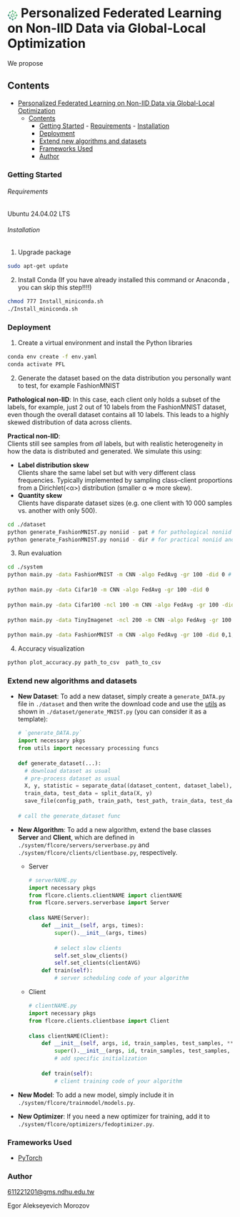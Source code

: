 # <img src="docs/imgs/logo-green.png" alt="icon" height="24" style="vertical-align:sub;"/> Personalized Federated Learning on Non-IID Data via Global-Local Optimization

We propose

## Contents

- [ Personalized Federated Learning on Non-IID Data via Global-Local Optimization](#-personalized-federated-learning-on-non-iid-data-via-global-local-optimization)
  - [Contents](#contents)
    - [Getting Started](#getting-started)
          - [Requirements](#requirements)
          - [Installation](#installation)
    - [Deployment](#deployment)
    - [Extend new algorithms and datasets](#extend-new-algorithms-and-datasets)
    - [Frameworks Used](#frameworks-used)
    - [Author](#author)

### Getting Started

###### Requirements

Ubuntu 24.04.02 LTS

###### Installation

1. Upgrade package

```sh
sudo apt-get update
```

2. Install Conda (If you have already installed this command or Anaconda , you can skip this step!!!!)

```sh
chmod 777 Install_miniconda.sh
./Install_miniconda.sh
```

### Deployment

1. Create a virtual environment and install the Python libraries

```sh
conda env create -f env.yaml
conda activate PFL
```

2. Generate the dataset based on the data distribution you personally want to test, for example FashionMNIST

**Pathological non-IID**: In this case, each client only holds a subset of the labels, for example, just 2 out of 10 labels from the FashionMNIST dataset, even though the overall dataset contains all 10 labels. This leads to a highly skewed distribution of data across clients.

**Practical non-IID**:  
Clients still see samples from _all_ labels, but with realistic heterogeneity in how the data is distributed and generated. We simulate this using:
   - **Label distribution skew**  
     Clients share the same label set but with very different class frequencies. Typically implemented by sampling class–client proportions from a Dirichlet(\<α\>) distribution (smaller α ⇒ more skew).
   - **Quantity skew**  
     Clients have disparate dataset sizes (e.g. one client with 10 000 samples vs. another with only 500).

```sh
cd ./dataset
python generate_FashionMNIST.py noniid - pat # for pathological noniid and unbalanced scenario
python generate_FashionMNIST.py noniid - dir # for practical noniid and unbalanced scenario
```

3. Run evaluation

```sh
cd ./system
python main.py -data FashionMNIST -m CNN -algo FedAvg -gr 100 -did 0 # using the FashionMNIST dataset, the FedAvg algorithm, and the 4-layer CNN model, communication round 100

python main.py -data Cifar10 -m CNN -algo FedAvg -gr 100 -did 0

python main.py -data Cifar100 -ncl 100 -m CNN -algo FedAvg -gr 100 -did 0

python main.py -data TinyImagenet -ncl 200 -m CNN -algo FedAvg -gr 100 -did 0

python main.py -data FashionMNIST -m CNN -algo FedAvg -gr 100 -did 0,1,2,3 # running on multiple GPUs
```

4. Accuracy visualization

```sh
python plot_accuracy.py path_to_csv  path_to_csv
```

### Extend new algorithms and datasets

- **New Dataset**: To add a new dataset, simply create a `generate_DATA.py` file in `./dataset` and then write the download code and use the [utils](https://github.com/TsingZ0/PFLlib/tree/master/dataset/utils) as shown in `./dataset/generate_MNIST.py` (you can consider it as a template):
  ```python
  # `generate_DATA.py`
  import necessary pkgs
  from utils import necessary processing funcs

  def generate_dataset(...):
    # download dataset as usual
    # pre-process dataset as usual
    X, y, statistic = separate_data((dataset_content, dataset_label), ...)
    train_data, test_data = split_data(X, y)
    save_file(config_path, train_path, test_path, train_data, test_data, statistic, ...)

  # call the generate_dataset func
  ```
  
- **New Algorithm**: To add a new algorithm, extend the base classes **Server** and **Client**, which are defined in `./system/flcore/servers/serverbase.py` and `./system/flcore/clients/clientbase.py`, respectively.
  - Server
    ```python
    # serverNAME.py
    import necessary pkgs
    from flcore.clients.clientNAME import clientNAME
    from flcore.servers.serverbase import Server

    class NAME(Server):
        def __init__(self, args, times):
            super().__init__(args, times)

            # select slow clients
            self.set_slow_clients()
            self.set_clients(clientAVG)
        def train(self):
            # server scheduling code of your algorithm
    ```
  - Client
    ```python
    # clientNAME.py
    import necessary pkgs
    from flcore.clients.clientbase import Client

    class clientNAME(Client):
        def __init__(self, args, id, train_samples, test_samples, **kwargs):
            super().__init__(args, id, train_samples, test_samples, **kwargs)
            # add specific initialization
        
        def train(self):
            # client training code of your algorithm
    ```
  
- **New Model**: To add a new model, simply include it in `./system/flcore/trainmodel/models.py`.
  
- **New Optimizer**: If you need a new optimizer for training, add it to `./system/flcore/optimizers/fedoptimizer.py`.

### Frameworks Used

- [PyTorch](https://pytorch.org/)

### Author

611221201@gms.ndhu.edu.tw

Egor Alekseyevich Morozov